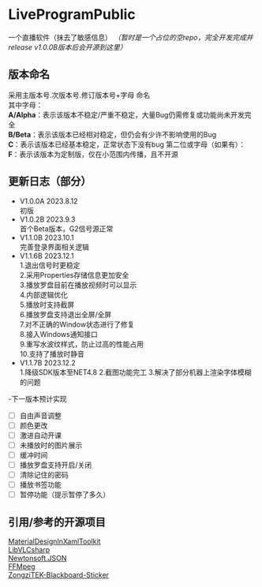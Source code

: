 # LiveProgramPublic
一个直播软件（抹去了敏感信息）
*（暂时是一个占位的空repo，完全开发完成并release v1.0.0B版本后会开源到这里）*
## 版本命名
采用主版本号.次版本号.修订版本号+字母 命名  
其中字母：  
**A/Alpha**：表示该版本不稳定/严重不稳定，大量Bug仍需修复或功能尚未开发完全  
**B/Beta**：表示该版本已经相对稳定，但仍会有少许不影响使用的Bug  
**C**：表示该版本已经基本稳定，正常状态下没有bug 
第二位或字母（如果有）：
**F**：表示该版本为定制版，仅在小范围内传播，且不开源
## 更新日志（部分）
- V1.0.0A 2023.8.12  
  初版
- V1.0.2B 2023.9.3  
  首个Beta版本，G2信号源正常
- V1.1.0B 2023.10.1  
  完善登录界面相关逻辑
- V1.1.6B 2023.12.1  
  1.退出信号时更稳定  
  2.采用Properties存储信息更加安全  
  3.播放罗盘目前在播放视频时可以显示  
  4.内部逻辑优化  
  5.播放时支持截屏  
  6.播放罗盘支持退出全屏/全屏  
  7.对不正确的Window状态进行了修复  
  8.接入Windows通知接口  
  9.重写水波纹样式，防止过高的性能占用  
  10.支持了播放时静音
- V1.1.7B 2023.12.2  
  1.降级SDK版本至NET4.8
  2.截图功能完工
  3.解决了部分机器上渲染字体模糊的问题
  
 -下一版本预计实现
  - [ ] 自由声音调整
  - [ ] 颜色更改
  - [ ] 激进自动开课
  - [ ] 未播放时的图片展示
  - [ ] 缓冲时间 
  - [ ] 播放罗盘支持开启/关闭
  - [ ] 清除记住的密码
  - [ ] 播放书签功能
  - [ ] 暂停功能（提示暂停了多久）
## 引用/参考的开源项目
[MaterialDesignInXamlToolkit](https://github.com/MaterialDesignInXAML/MaterialDesignInXamlToolkit)  
[LibVLCsharp](https://code.videolan.org/videolan/LibVLCSharp)  
[Newtonsoft.JSON](https://github.com/JamesNK/Newtonsoft.Json)  
[FFMpeg](https://github.com/FFmpeg/FFmpeg)  
[ZongziTEK-Blackboard-Sticker](https://github.com/STBBRD/ZongziTEK-Blackboard-Sticker)  
